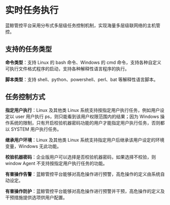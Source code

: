# 实时任务执行

蓝鲸管控平台采用分布式多层级任务控制机制，实现海量多层级联网络的主机管控。

## 支持的任务类型

**命令类型**：支持 Linux 的 bash 命令、Windows 的 cmd 命令，支持各种自定义可执行文件格式程序的启动，支持各种解释性语言程序的执行。

**脚本类型**：支持 shell、python、powershell、perl、bat 等解释性语言脚本。

## 任务控制方式

**指定用户执行**：Linux 及其他类 Linux 系统支持按指定用户执行任务，例如用户设定以 user 用户执行 ps，则只能看到该用户权限范围内的结果；因为 Windows 操作系统的限制，只有开启校验机器密码功能的用户才能指定用户执行任务，否则都以 SYSTEM 用户执行任务。

**继承用户环境**：Linux 及其他类 Linux 系统支持指定用户后继承该用户设定的环境变量，Windows 无此功能。

**校验机器密码**：企业版用户可以选择是否校验机器密码，如果选择不校验，则 window Agent 不支持按指定用户执行任务的功能。

**有害操作告警**：蓝鲸管控平台能够对高危操作进行预警，高危操作的定义由系统自动设定。

**有害操作防护**：蓝鲸管控平台能够对高危操作进行预警并干预，高危操作的定义及干预措施提供选项供用户配置。
